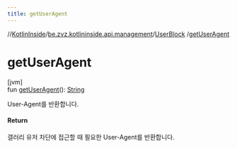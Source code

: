 ```yaml
---
title: getUserAgent
---
```

//[KotlinInside](../../../index.html)/[be.zvz.kotlininside.api.management](../index.html)/[UserBlock](index.html)
/[getUserAgent](get-user-agent.html)

# getUserAgent

[jvm]\
fun [getUserAgent](get-user-agent.html)(): [String](https://kotlinlang.org/api/latest/jvm/stdlib/kotlin/-string/index.html)

User-Agent를 반환합니다.

#### Return

갤러리 유저 차단에 접근할 때 필요한 User-Agent를 반환합니다.




